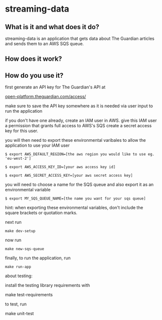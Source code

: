 # streaming-data

## What is it and what does it do?

streaming-data is an application that gets data about The Guardian articles and sends them to an AWS SQS queue.

## How does it work?




## How do you use it?

first generate an API key for The Guardian's API at

[open-platform.theguardian.com/access/](https://open-platform.theguardian.com/access/)

make sure to save the API key somewhere as it is needed via user input to run the application

if you don't have one already, create an IAM user in AWS. give this IAM user a permission that grants full access to AWS's SQS
create a secret access key for this user.

you will then need to export these environmental varibales to allow the application to use your IAM user

`$ export AWS_DEFAULT_REGION=[the aws region you would like to use eg. 'eu-west-2']`

`$ export AWS_ACCESS_KEY_ID=[your aws access key id]`

`$ export AWS_SECRET_ACCESS_KEY=[your aws secret access key]`

you will need to choose a name for the SQS queue and also export it as an environmental variable

`$ export MY_SQS_QUEUE_NAME=[the name you want for your sqs queue]`

hint: when exporting these environmental variables, don't include the square brackets or quotation marks.

next run

`make dev-setup`

now run

`make new-sqs-queue`

finally, to run the application, run

`make run-app`

about testing:

install the testing library requirements with

make test-requirements

to test, run

make unit-test